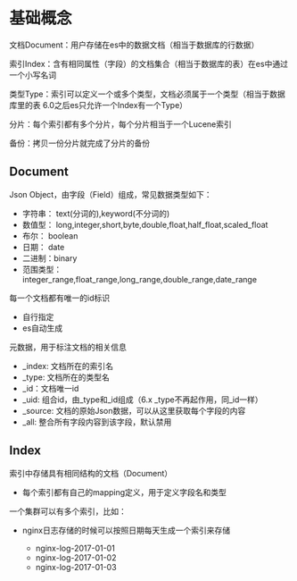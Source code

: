 # 基础概念

文档Document：用户存储在es中的数据文档（相当于数据库的行数据）

索引Index：含有相同属性（字段）的文档集合（相当于数据库的表）在es中通过一个小写名词

类型Type：索引可以定义一个或多个类型，文档必须属于一个类型（相当于数据库里的表 6.0之后es只允许一个Index有一个Type）

分片：每个索引都有多个分片，每个分片相当于一个Lucene索引

备份：拷贝一份分片就完成了分片的备份

## Document

Json Object，由字段（Field）组成，常见数据类型如下：
- 字符串： text(分词的),keyword(不分词的)
- 数值型： long,integer,short,byte,double,float,half_float,scaled_float
- 布尔： boolean
- 日期： date
- 二进制：binary
- 范围类型：integer_range,float_range,long_range,double_range,date_range

每一个文档都有唯一的id标识
- 自行指定
- es自动生成 

元数据，用于标注文档的相关信息
- _index: 文档所在的索引名
- _type: 文档所在的类型名
- _id：文档唯一id
- _uid: 组合id，由_type和_id组成（6.x _type不再起作用，同_id一样）
- _source: 文档的原始Json数据，可以从这里获取每个字段的内容
- _all: 整合所有字段内容到该字段，默认禁用

## Index

索引中存储具有相同结构的文档（Document）

- 每个索引都有自己的mapping定义，用于定义字段名和类型

一个集群可以有多个索引，比如：

- nginx日志存储的时候可以按照日期每天生成一个索引来存储

    - nginx-log-2017-01-01
    - nginx-log-2017-01-02
    - nginx-log-2017-01-03

